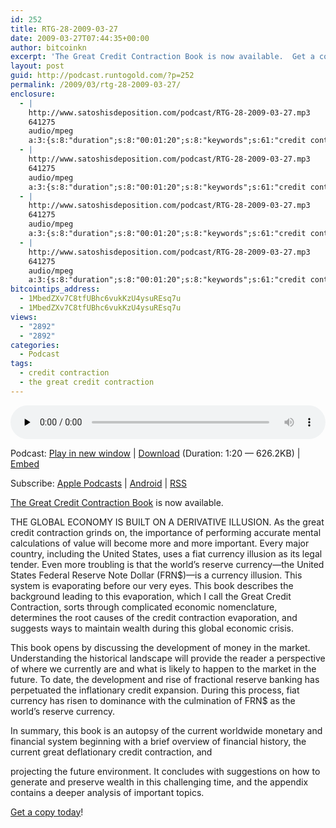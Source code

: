 ```yaml
---
id: 252
title: RTG-28-2009-03-27
date: 2009-03-27T07:44:35+00:00
author: bitcoinkn
excerpt: 'The Great Credit Contraction Book is now available.  Get a copy today!'
layout: post
guid: http://podcast.runtogold.com/?p=252
permalink: /2009/03/rtg-28-2009-03-27/
enclosure:
  - |
    http://www.satoshisdeposition.com/podcast/RTG-28-2009-03-27.mp3
    641275
    audio/mpeg
    a:3:{s:8:"duration";s:8:"00:01:20";s:8:"keywords";s:61:"credit contraction, the great credit contraction, trace mayer";s:6:"author";s:17:"Trace Mayer, J.D.";}
  - |
    http://www.satoshisdeposition.com/podcast/RTG-28-2009-03-27.mp3
    641275
    audio/mpeg
    a:3:{s:8:"duration";s:8:"00:01:20";s:8:"keywords";s:61:"credit contraction, the great credit contraction, trace mayer";s:6:"author";s:17:"Trace Mayer, J.D.";}
  - |
    http://www.satoshisdeposition.com/podcast/RTG-28-2009-03-27.mp3
    641275
    audio/mpeg
    a:3:{s:8:"duration";s:8:"00:01:20";s:8:"keywords";s:61:"credit contraction, the great credit contraction, trace mayer";s:6:"author";s:17:"Trace Mayer, J.D.";}
  - |
    http://www.satoshisdeposition.com/podcast/RTG-28-2009-03-27.mp3
    641275
    audio/mpeg
    a:3:{s:8:"duration";s:8:"00:01:20";s:8:"keywords";s:61:"credit contraction, the great credit contraction, trace mayer";s:6:"author";s:17:"Trace Mayer, J.D.";}
bitcointips_address:
  - 1MbedZXv7C8tfUBhc6vukKzU4ysuREsq7u
  - 1MbedZXv7C8tfUBhc6vukKzU4ysuREsq7u
views:
  - "2892"
  - "2892"
categories:
  - Podcast
tags:
  - credit contraction
  - the great credit contraction
---
```

<!--powerpress_player-->

<div class="powerpress_player" id="powerpress_player_5617">
  <audio class="wp-audio-shortcode" id="audio-252-28" preload="none" style="width: 100%;" controls="controls"><source type="audio/mpeg" src="http://media.blubrry.com/bitcoinruntogold/p/www.satoshisdeposition.com/podcast/RTG-28-2009-03-27.mp3?_=28" /><a href="http://media.blubrry.com/bitcoinruntogold/p/www.satoshisdeposition.com/podcast/RTG-28-2009-03-27.mp3">http://media.blubrry.com/bitcoinruntogold/p/www.satoshisdeposition.com/podcast/RTG-28-2009-03-27.mp3</a></audio>
</div>

<p class="powerpress_links powerpress_links_mp3">
  Podcast: <a href="http://media.blubrry.com/bitcoinruntogold/p/www.satoshisdeposition.com/podcast/RTG-28-2009-03-27.mp3" class="powerpress_link_pinw" target="_blank" title="Play in new window" onclick="return powerpress_pinw('https://www.bitcoin.kn/?powerpress_pinw=252-podcast');" rel="nofollow">Play in new window</a> | <a href="http://media.blubrry.com/bitcoinruntogold/s/www.satoshisdeposition.com/podcast/RTG-28-2009-03-27.mp3" class="powerpress_link_d" title="Download" rel="nofollow" download="RTG-28-2009-03-27.mp3">Download</a> (Duration: 1:20 &#8212; 626.2KB) | <a href="#" class="powerpress_link_e" title="Embed" onclick="return powerpress_show_embed('252-podcast');" rel="nofollow">Embed</a>
</p>

<p class="powerpress_embed_box" id="powerpress_embed_252-podcast" style="display: none;">
  <input id="powerpress_embed_252-podcast_t" type="text" value="<iframe width=&quot;320&quot; height=&quot;30&quot; src=&quot;https://www.bitcoin.kn/?powerpress_embed=252-podcast&amp;powerpress_player=mediaelement-audio&quot; frameborder=&quot;0&quot; scrolling=&quot;no&quot;></iframe>" onclick="javascript: this.select();" onfocus="javascript: this.select();" style="width: 70%;" readOnly />
</p>

<p class="powerpress_links powerpress_subscribe_links">
  Subscribe: <a href="https://itunes.apple.com/WebObjects/MZStore.woa/wa/viewPodcast?id=301670981&mt=2&ls=1#episodeGuid=http%3A%2F%2Fpodcast.runtogold.com%2F%3Fp%3D252" class="powerpress_link_subscribe powerpress_link_subscribe_itunes" title="Subscribe on Apple Podcasts" rel="nofollow">Apple Podcasts</a> | <a href="https://subscribeonandroid.com/www.bitcoin.kn/feed/podcast/" class="powerpress_link_subscribe powerpress_link_subscribe_android" title="Subscribe on Android" rel="nofollow">Android</a> | <a href="https://www.bitcoin.kn/feed/podcast/" class="powerpress_link_subscribe powerpress_link_subscribe_rss" title="Subscribe via RSS" rel="nofollow">RSS</a>
</p>

<a href="http://www.creditcontraction.com" target="_blank">The Great Credit Contraction Book</a> is now available.

THE GLOBAL ECONOMY IS BUILT ON A DERIVATIVE ILLUSION. As the great credit contraction grinds on, the importance of performing accurate mental calculations of value will become more and more important. Every major country, including the United States, uses a fiat currency illusion as its legal tender. Even more troubling is that the world’s reserve currency—the United States Federal Reserve Note Dollar (FRN$)—is a currency illusion. This system is evaporating before our very eyes. This book describes the background leading to this evaporation, which I call the Great Credit Contraction, sorts through complicated economic nomenclature, determines the root causes of the credit contraction evaporation, and suggests ways to maintain wealth during this global economic crisis.

This book opens by discussing the development of money in the market. Understanding the historical landscape will provide the reader a perspective of where we currently are and what is likely to happen to the market in the future. To date, the development and rise of fractional reserve banking has perpetuated the inflationary credit expansion. During this process, fiat currency has risen to dominance with the culmination of FRN$ as the world’s reserve currency.

In summary, this book is an autopsy of the current worldwide monetary and financial system beginning with a brief overview of financial history, the current great deflationary credit contraction, and
  
projecting the future environment. It concludes with suggestions on how to generate and preserve wealth in this challenging time, and the appendix contains a deeper analysis of important topics.

[Get a copy today](http://www.creditcontraction.com#buy)!